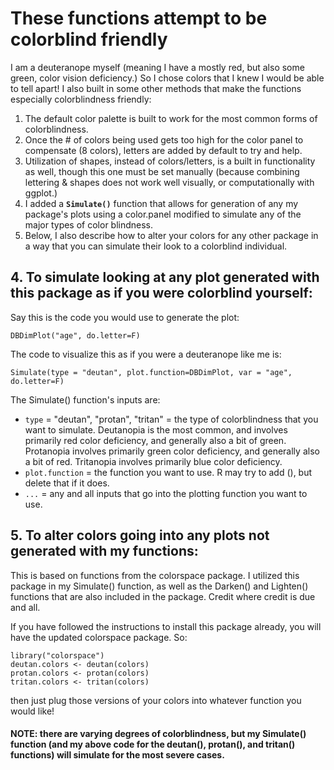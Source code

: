 # These functions attempt to be colorblind friendly

I am a deuteranope myself (meaning I have a mostly red, but also some green, color vision deficiency.)  So I chose colors that I knew I would be able to tell apart!  I also built in some other methods that make the functions especially colorblindness friendly:

1. The default color palette is built to work for the most common forms of colorblindness.
2. Once the # of colors being used gets too high for the color panel to compensate (8 colors), letters are added by default to try and help.
3. Utilization of shapes, instead of colors/letters, is a built in functionality as well, though this one must be set manually (because combining lettering & shapes does not work well visually, or computationally with ggplot.)
4. I added a **`Simulate()`** function that allows for generation of any my package's plots using a color.panel modified to simulate any of the major types of color blindness.
5. Below, I also describe how to alter your colors for any other package in a way that you can simulate their look to a colorblind individual.

## 4. To simulate looking at any plot generated with this package as if you were colorblind yourself:

Say this is the code you would use to generate the plot:

```
DBDimPlot("age", do.letter=F)
```

The code to visualize this as if you were a deuteranope like me is:

```
Simulate(type = "deutan", plot.function=DBDimPlot, var = "age", do.letter=F)
```

The Simulate() function's inputs are:

- `type` = "deutan", "protan", "tritan" = the type of colorblindness that you want to simulate.  Deutanopia is the most common, and involves primarily red color deficiency, and generally also a bit of green.  Protanopia involves primarily green color deficiency, and generally also a bit of red.  Tritanopia involves primarily blue color deficiency.
- `plot.function` = the function you want to use.  R may try to add (), but delete that if it does.
- `...` = any and all inputs that go into the plotting function you want to use.

## 5. To alter colors going into any plots not generated with my functions:

This is based on functions from the colorspace package.  I utilized this package in my Simulate() function, as well as the Darken() and Lighten() functions that are also included in the package.  Credit where credit is due and all.

If you have followed the instructions to install this package already, you will have the updated colorspace package.  So:

```
library("colorspace")
deutan.colors <- deutan(colors)
protan.colors <- protan(colors)
tritan.colors <- tritan(colors)
```

then just plug those versions of your colors into whatever function you would like!

#### NOTE: there are varying degrees of colorblindness, but my Simulate() function (and my above code for the deutan(), protan(), and tritan() functions) will simulate for the most severe cases.
